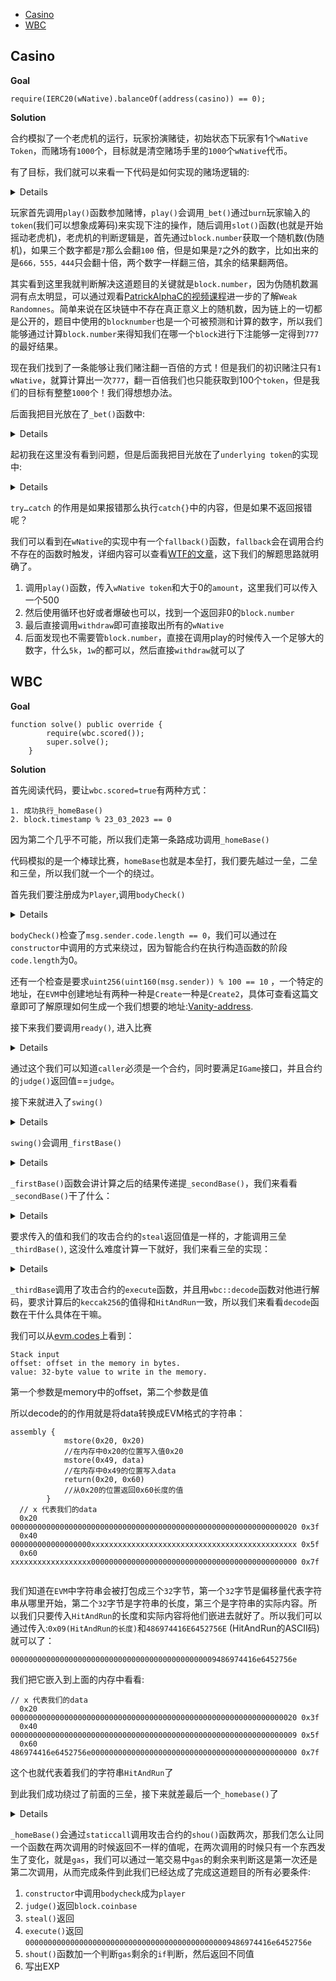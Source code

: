 - [Casino](#casino)
- [WBC](#wbc)


## Casino

**Goal**

```solidity
require(IERC20(wNative).balanceOf(address(casino)) == 0);
```
**Solution**

合约模拟了一个老虎机的运行，玩家扮演赌徒，初始状态下玩家有1个`wNative Token`，而赌场有`1000`个，目标就是清空赌场手里的`1000`个`wNative`代币。

有了目标，我们就可以来看一下代码是如何实现的赌场逻辑的:

<details>

```solidity
function play(address token, uint256 amount) public checkPlay {
        _bet(token, amount);
        CasinoToken cToken = isCToken(token) ? CasinoToken(token) : CasinoToken(_tokenMap[token]);
        // play

        cToken.get(msg.sender, amount * slot());
    }

    function slot() public view returns (uint256) {
        unchecked {
            uint256 answer = uint256(blockhash(block.number - 1)) % 1000;
            uint256[3] memory slots = [(answer / 100) % 10, (answer / 10) % 10, answer % 10];
            if (slots[0] == slots[1] && slots[1] == slots[2]) {
                if (slots[0] == 7) {
                    return 100;
                } else {
                    return 10;
                }
            } else if (slots[0] == slots[1] || slots[1] == slots[2] || slots[0] == slots[2]) {
                return 3;
            } else {
                return 0;
            }
        }
    }

    function _bet(address token, uint256 amount) internal {
        require(isAllowed(token), "Token not allowed");
        CasinoToken cToken = CasinoToken(token);
        try cToken.bet(msg.sender, amount) {}
        catch {
            cToken = CasinoToken(_tokenMap[token]);
            deposit(token, amount);
            cToken.bet(msg.sender, amount);
        }
    }
```

</details>

玩家首先调用`play()`函数参加赌博，`play()`会调用`_bet()`通过`burn`玩家输入的`token`(我们可以想象成筹码)来实现下注的操作，随后调用`slot()`函数(也就是开始摇动老虎机)，老虎机的判断逻辑是，首先通过`block.number`获取一个随机数(伪随机)，如果三个数字都是`7`那么会翻`100` 倍，但是如果是`7`之外的数字，比如出来的是`666，555，444`只会翻十倍，两个数字一样翻三倍，其余的结果翻两倍。

其实看到这里我就判断解决这道题目的关键就是`block.number`，因为伪随机数漏洞有点太明显，可以通过观看[PatrickAlphaC的视频课程](https://youtu.be/pUWmJ86X_do?t=23418)进一步的了解`Weak Randomnes`。简单来说在区块链中不存在真正意义上的随机数，因为链上的一切都是公开的，题目中使用的`blocknumber`也是一个可被预测和计算的数字，所以我们能够通过计算`block.number`来得知我们在哪一个`block`进行下注能够一定得到`777`的最好结果。

现在我们找到了一条能够让我们赌注翻一百倍的方式！但是我们的初识赌注只有`1 wNative`，就算计算出一次`777`，翻一百倍我们也只能获取到100个`token`，但是我们的目标有整整`1000`个！我们得想想办法。

后面我把目光放在了`_bet()`函数中:
<details>

```solidity
function _bet(address token, uint256 amount) internal {
				//检查是否是允许的underlying Token
        require(isAllowed(token), "Token not allowed");
       
        CasinoToken cToken = CasinoToken(token);
        //如果直接调用失败（可能是因为token是原始代币而不是CasinoToken），则：从_tokenMap获取对应的CasinoToken地址调用deposit函数将原始代币转换为CasinoToken然后再调用CasinoToken的bet函数
        try cToken.bet(msg.sender, amount) {}
        catch {
            cToken = CasinoToken(_tokenMap[token]);
            deposit(token, amount);
            cToken.bet(msg.sender, amount);
        }
    }
```
</details>

起初我在这里没有看到问题，但是后面我把目光放在了`underlying token`的实现中:

<details>

```solidity
contract WrappedNative is ERC20("Wrapped Native Token", "WNative"), Ownable {
    using Address for address payable;

    fallback() external payable {
        deposit();
    }

    function mint(address receiver, uint256 amount) external onlyOwner {
        _mint(receiver, amount);
    }

    function deposit() public payable {
        _mint(msg.sender, msg.value);
    }

    function withdraw(uint256 amount) external {
        _burn(msg.sender, amount);
        payable(msg.sender).sendValue(amount);
    }
}
```
</details>

`try…catch` 的作用是如果报错那么执行`catch{}`中的内容，但是如果不返回报错呢？

我们可以看到在`wNative`的实现中有一个`fallback()`函数，`fallback`会在调用合约不存在的函数时触发，详细内容可以查看[WTF的文章](https://www.wtf.academy/docs/solidity-102/Fallback/)，这下我们的解题思路就明确了。

1. 调用`play()`函数，传入`wNative token`和大于0的`amount`，这里我们可以传入一个500
2. 然后使用循环也好或者爆破也可以，找到一个返回非0的`block.number`
3. 最后直接调用`withdraw`即可直接取出所有的`wNative`
4. 后面发现也不需要管`block.number`，直接在调用play的时候传入一个足够大的数字，什么`5k`，`1w`的都可以，然后直接`withdraw`就可以了



## WBC

**Goal**

```solidity
function solve() public override {
        require(wbc.scored());
        super.solve();
    }
```

**Solution**

首先阅读代码，要让`wbc.scored=true`有两种方式：

```solidity
1. 成功执行_homeBase() 
2. block.timestamp % 23_03_2023 == 0
```

因为第二个几乎不可能，所以我们走第一条路成功调用`_homeBase()` 

代码模拟的是一个棒球比赛，`homeBase`也就是本垒打，我们要先越过一垒，二垒和三垒，所以我们就一个一个的绕过。

首先我们要注册成为`Player`,调用`bodyCheck()`

<details>

```solidity
function bodyCheck() external {
        require(msg.sender.code.length == 0, "no personal stuff");
        require(uint256(uint160(msg.sender)) % 100 == 10, "only valid players");

        player = msg.sender;
    }
```

</details>

`bodyCheck()`检查了`msg.sender.code.length == 0`，我们可以通过在`constructor`中调用的方式来绕过，因为智能合约在执行构造函数的阶段`code.length`为0。

还有一个检查是要求`uint256(uint160(msg.sender)) % 100 == 10` ，一个特定的地址，在`EVM`中创建地址有两种一种是`Create`一种是`Create2`，具体可查看这篇文章即可了解原理如何生成一个我们想要的地址:[Vanity-address](https://0xfoobar.substack.com/p/vanity-addresses).

接下来我们要调用`ready()`, 进入比赛

<details>

```solidity
function ready() external {
        require(IGame(msg.sender).judge() == judge, "wrong game");
        _swing();
    }
```

</details>

通过这个我们可以知道`caller`必须是一个合约，同时要满足`IGame`接口，并且合约的`judge()`返回值==`judge`。

接下来就进入了`swing()`

<details>

```solidity
function _swing() internal onlyPlayer {
        _firstBase();
        require(scored, "failed");
    }
```

</details>

`swing()`会调用`_firstBase()`

<details>

```solidity
function _firstBase() internal {
        uint256 o0o0o0o00oo00o0o0o0o0o0o0o0o0o0o0o0oo0o = 1001000030000000900000604030700200019005002000906;
        uint256 o0o0o0o00o0o0o0o0o0o0o0ooo0o00o0ooo000o = 460501607330902018203080802016083000650930542070;
        uint256 o0o0o00o0oo00oo00o0o0o0o0o0o0o0o0oo0o0o = 256; // 2^8
        uint256 o0oo0o0o0o0o0o0o0o0o00o0oo00o0o0o0o0o0o = 1;
        _secondBase(
            uint160(
                o0o0o0o00oo00o0o0o0o0o0o0o0o0o0o0o0oo0o
                    + o0o0o0o00o0o0o0o0o0o0o0ooo0o00o0ooo000o * o0o0o00o0oo00oo00o0o0o0o0o0o0o0o0oo0o0o
                    - o0oo0o0o0o0o0o0o0o0o00o0oo00o0o0o0o0o0o
            )
        );
    }
```

</details>

`_firstBase()`函数会讲计算之后的结果传递提`_secondBase()`，我们来看看`_secondBase()`干了什么：

<details>

```solidity
function _secondBase(uint160 input) internal {
        require(IGame(msg.sender).steal() == input, "out");
        _thirdBase();
    }
```

</details>

要求传入的值和我们的攻击合约的`steal`返回值是一样的，才能调用三垒`_thirdBase()`, 这没什么难度计算一下就好，我们来看三垒的实现：

<details>

```solidity
function decode(bytes32 data) external pure returns (string memory) {
        assembly {
            mstore(0x20, 0x20)
            mstore(0x49, data)
            return(0x20, 0x60)
        }
    }
function _thirdBase() internal {
        require(keccak256(abi.encodePacked(this.decode(IGame(msg.sender).execute()))) == keccak256("HitAndRun"), "out");
        _homeBase();
    }
```

</details>

`_thirdBase`调用了攻击合约的`execute`函数，并且用`wbc::decode`函数对他进行解码，要求计算后的`keccak256`的值得和`HitAndRun`一致，所以我们来看看`decode`函数在干什么具体在干嘛。

我们可以从[evm.codes](https://www.evm.codes/)上看到：

```solidity
Stack input
offset: offset in the memory in bytes.
value: 32-byte value to write in the memory.
```

第一个参数是memory中的offset，第二个参数是值

所以decode的的作用就是将data转换成EVM格式的字符串：

```solidity
assembly {
            mstore(0x20, 0x20)
            //在内存中0x20的位置写入值0x20
            mstore(0x49, data)
            //在内存中0x49的位置写入data
            return(0x20, 0x60)
            //从0x20的位置返回0x60长度的值
        }
  // x 代表我们的data
  0x20 0000000000000000000000000000000000000000000000000000000000000020 0x3f
  0x40 000000000000000000xxxxxxxxxxxxxxxxxxxxxxxxxxxxxxxxxxxxxxxxxxxxxx 0x5f
  0x60 xxxxxxxxxxxxxxxxxx0000000000000000000000000000000000000000000000 0x7f
       
```

我们知道在`EVM`中字符串会被打包成三个`32`字节，第一个`32`字节是偏移量代表字符串从哪里开始，第二个`32`字节是字符串的长度，第三个是字符串的实际内容。所以我们只要传入`HitAndRun`的长度和实际内容将他们嵌进去就好了。所以我们可以通过传入:`0x09(HitAndRun的长度)`和`486974416E6452756E` (HitAndRun的ASCII码)就可以了：

```solidity
0000000000000000000000000000000000000000000009486974416e6452756e
```

我们把它嵌入到上面的内存中看看:

```solidity
// x 代表我们的data
  0x20 0000000000000000000000000000000000000000000000000000000000000020 0x3f
  0x40 0000000000000000000000000000000000000000000000000000000000000009 0x5f
  0x60 486974416e6452756e0000000000000000000000000000000000000000000000 0x7f
```

这个也就代表着我们的字符串`HitAndRun`了

到此我们成功绕过了前面的三垒，接下来就差最后一个`_homebase()`了

<details>

```solidity
function _homeBase() internal {
        scored = true;

        (bool succ, bytes memory data) = msg.sender.staticcall(abi.encodeWithSignature("shout()"));
        require(succ, "out");
        require(
            keccak256(abi.encodePacked(abi.decode(data, (string)))) == keccak256(abi.encodePacked("I'm the best")),
            "out"
        );

        (succ, data) = msg.sender.staticcall(abi.encodeWithSignature("shout()"));
        require(succ, "out");
        require(
            keccak256(abi.encodePacked(abi.decode(data, (string))))
                == keccak256(abi.encodePacked("We are the champion!")),
            "out"
        );
    }
```

</details>

`_homeBase()`会通过`staticcall`调用攻击合约的`shou()`函数两次，那我们怎么让同一个函数在两次调用的时候返回不一样的值呢，在两次调用的时候只有一个东西发生了变化，就是`gas`，我们可以通过一笔交易中`gas`的剩余来判断这是第一次还是第二次调用，从而完成条件到此我们已经达成了完成这道题目的所有必要条件:

1. `constructor`中调用`bodycheck`成为`player`
2. `judge()`返回`block.coinbase`
3. `steal()`返回
4. `execute()`返回`0000000000000000000000000000000000000000000009486974416e6452756e`
5. `shout()`函数加一个判断`gas`剩余的`if`判断，然后返回不同值
6. 写出EXP
